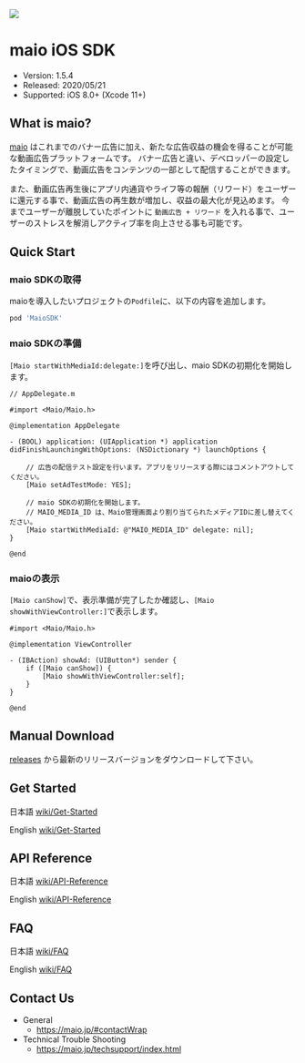 ![](https://github.com/imobile-maio/maio-iOS-SDK/blob/wiki/doc/images/logo.png)

# maio iOS SDK
- Version: 1.5.4
- Released: 2020/05/21
- Supported: iOS 8.0+ (Xcode 11+)

## What is maio?
[maio](https://maio.jp/) はこれまでのバナー広告に加え、新たな広告収益の機会を得ることが可能な動画広告プラットフォームです。
バナー広告と違い、デベロッパーの設定したタイミングで、動画広告をコンテンツの一部として配信することができます。

また、動画広告再生後にアプリ内通貨やライフ等の報酬（リワード）をユーザーに還元する事で、動画広告の再生数が増加し、収益の最大化が見込めます。
今までユーザーが離脱していたポイントに `動画広告 + リワード` を入れる事で、ユーザーのストレスを解消しアクティブ率を向上させる事も可能です。


## Quick Start

### maio SDKの取得

maioを導入したいプロジェクトの`Podfile`に、以下の内容を追加します。

```ruby
pod 'MaioSDK'
```


### maio SDKの準備

`[Maio startWithMediaId:delegate:]`を呼び出し、maio SDKの初期化を開始します。

```ObjC
// AppDelegate.m

#import <Maio/Maio.h>

@implementation AppDelegate

- (BOOL) application: (UIApplication *) application didFinishLaunchingWithOptions: (NSDictionary *) launchOptions {

    // 広告の配信テスト設定を行います。アプリをリリースする際にはコメントアウトしてください。
    [Maio setAdTestMode: YES];

    // maio SDKの初期化を開始します。
    // MAIO_MEDIA_ID は、Maio管理画面より割り当てられたメディアIDに差し替えてください。
    [Maio startWithMediaId: @"MAIO_MEDIA_ID" delegate: nil];
}

@end
```

### maioの表示

`[Maio canShow]`で、表示準備が完了したか確認し、`[Maio showWithViewController:]`で表示します。

```ObjC
#import <Maio/Maio.h>

@implementation ViewController

- (IBAction) showAd: (UIButton*) sender {
    if ([Maio canShow]) {
        [Maio showWithViewController:self];
    }
}

@end
```

## Manual Download
[releases](https://github.com/imobile-maio/maio-iOS-SDK/releases) から最新のリリースバージョンをダウンロードして下さい。

## Get Started
日本語 [wiki/Get-Started](https://github.com/imobile-maio/maio-iOS-SDK/wiki/Get-Started)

English [wiki/Get-Started](https://github.com/imobile-maio/maio-iOS-SDK/wiki/Get-Started-(EN))

## API Reference
日本語 [wiki/API-Reference](https://github.com/imobile-maio/maio-iOS-SDK/wiki/API-Reference)

English [wiki/API-Reference](https://github.com/imobile-maio/maio-iOS-SDK/wiki/API-Reference-(EN))

## FAQ
日本語 [wiki/FAQ](https://github.com/imobile-maio/maio-iOS-SDK/wiki/FAQ)

English [wiki/FAQ](https://github.com/imobile-maio/maio-iOS-SDK/wiki/FAQ-(EN))

## Contact Us
- General
  + https://maio.jp/#contactWrap
- Technical Trouble Shooting
  + https://maio.jp/techsupport/index.html
